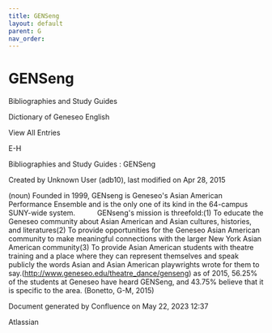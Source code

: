 ```yaml
---
title: GENSeng
layout: default
parent: G
nav_order:
---
```


# GENSeng

Bibliographies and Study Guides

Dictionary of Geneseo English

View All Entries

E-H

Bibliographies and Study Guides : GENSeng

Created by  Unknown User (adb10), last modified on Apr 28, 2015

(noun) Founded in 1999, GENseng is Geneseo's Asian American Performance Ensemble and is the only one of its kind in the 64-campus SUNY-wide system.           GENseng's mission is threefold:(1) To educate the Geneseo community about Asian American and Asian cultures, histories, and literatures(2) To provide opportunities for the Geneseo Asian American community to make meaningful connections with the larger New York Asian American community(3) To provide Asian American students with theatre training and a place where they can represent themselves and speak publicly the words Asian and Asian American playwrights wrote for them to say.(http://www.geneseo.edu/theatre_dance/genseng) as of 2015, 56.25% of the students at Geneseo have heard GENSeng, and 43.75% believe that it is specific to the area. (Bonetto, G-M, 2015)

Document generated by Confluence on May 22, 2023 12:37

Atlassian
